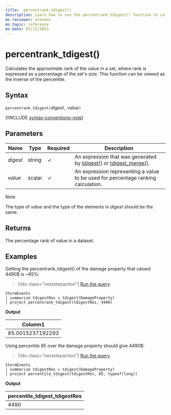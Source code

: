```yaml
---
title:  percentrank_tdigest()
description: Learn how to use the percentrank_tdigest() function to calculate the approximate rank of the value in a set.
ms.reviewer: alexans
ms.topic: reference
ms.date: 03/12/2023
---
```

# percentrank_tdigest()

Calculates the approximate rank of the value in a set, where rank is expressed as a percentage of the set's size.
This function can be viewed as the inverse of the percentile.

## Syntax

`percentrank_tdigest(`*digest*`,` *value*`)`

[!INCLUDE [syntax-conventions-note](../../includes/syntax-conventions-note.md)]

## Parameters

|Name|Type|Required|Description|
|--|--|--|--|
|*digest*|string|&check;| An expression that was generated by [tdigest()](tdigest-aggregation-function.md) or [tdigest_merge()](tdigest-merge-aggregation-function.md).|
|*value*|scalar|&check;|An expression representing a value to be used for percentage ranking calculation.|

> [!NOTE]
> The type of *value* and the type of the elements in *digest* should be the same.

## Returns

The percentage rank of value in a dataset.

## Examples

Getting the percentrank_tdigest() of the damage property that valued 4490$ is ~85%:

> [!div class="nextstepaction"]
> <a href="https://dataexplorer.azure.com/clusters/help/databases/Samples?query=H4sIAAAAAAAAAwsuyS/KdS1LzSsp5qpRKC7NzU0syqxKVShJyUxPLS4JSi1WsIVxNFwScxPTUwOK8gtSi0oqNYEaCorys1KTSxSAAslAM4oS87LjYaoRRugomJhYGmgCANhtajhsAAAA" target="_blank">Run the query</a>

```kusto
StormEvents
| summarize tdigestRes = tdigest(DamageProperty)
| project percentrank_tdigest(tdigestRes, 4490)
```

**Output**

|Column1|
|---|
|85.0015237192293|

Using percentile 85 over the damage property should give 4490$:

> [!div class="nextstepaction"]
> <a href="https://dataexplorer.azure.com/clusters/help/databases/Samples?query=H4sIAAAAAAAAAwsuyS/KdS1LzSsp5qpRKC7NzU0syqxKVShJyUxPLS4JSi1WsIVxNFwScxPTUwOK8gtSi0oqNYEaCorys1KTSxSAAslAMzJzUuNhihEm6ChYmOoolFQWpOanaeTk56VragIAa7SLZXcAAAA=" target="_blank">Run the query</a>

```kusto
StormEvents
| summarize tdigestRes = tdigest(DamageProperty)
| project percentile_tdigest(tdigestRes, 85, typeof(long))
```

**Output**

|percentile_tdigest_tdigestRes|
|---|
|4490|
